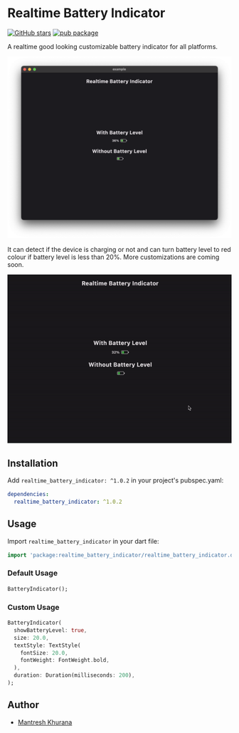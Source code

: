 # Realtime Battery Indicator

[![GitHub stars](https://img.shields.io/github/stars/mantreshkhurana/realtime_battery_indicator.svg?style=social)](https://github.com/mantreshkhurana/realtime_battery_indicator)
[![pub package](https://img.shields.io/pub/v/realtime_battery_indicator.svg)](https://pub.dartlang.org/packages/realtime_battery_indicator)

A realtime good looking customizable battery indicator for all platforms.

![Screenshot](https://raw.githubusercontent.com/mantreshkhurana/realtime_battery_indicator/stable/screenshots/screenshot-1.png)

It can detect if the device is charging or not and can turn battery level to red colour if battery level is less than 20%. More customizations are coming soon.

<kbd>![Charging](https://raw.githubusercontent.com/mantreshkhurana/realtime_battery_indicator/stable/screenshots/charging.gif)</kbd>

## Installation

Add `realtime_battery_indicator: ^1.0.2` in your project's pubspec.yaml:

```yaml
dependencies:
  realtime_battery_indicator: ^1.0.2
```

## Usage

Import `realtime_battery_indicator` in your dart file:

```dart
import 'package:realtime_battery_indicator/realtime_battery_indicator.dart';
```

### Default Usage

```dart
BatteryIndicator();
```

### Custom Usage

```dart
BatteryIndicator(
  showBatteryLevel: true,
  size: 20.0,
  textStyle: TextStyle(
    fontSize: 20.0,
    fontWeight: FontWeight.bold,
  ),
  duration: Duration(milliseconds: 200),
);
```

## Author

- [Mantresh Khurana](https://github.com/mantreshkhurana)
